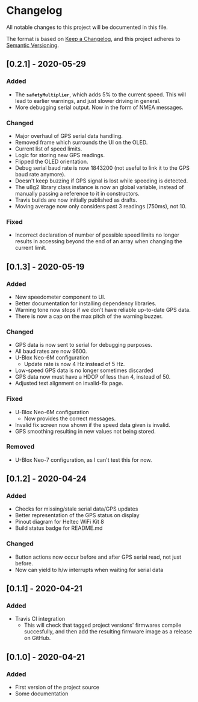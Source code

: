 # Changelog

All notable changes to this project will be documented in this file.

The format is based on
[Keep a Changelog](https://keepachangelog.com/en/1.0.0/),
and this project adheres to
[Semantic Versioning](https://semver.org/spec/v2.0.0.html).

## [0.2.1] - 2020-05-29

### Added

-   The **`safetyMultiplier`**, which adds 5% to the current speed.
    This will lead to earlier warnings, and just slower driving in general.
-   More debugging serial output. Now in the form of NMEA messages.

### Changed

-   Major overhaul of GPS serial data handling.
-   Removed frame which surrounds the UI on the OLED.
-   Current list of speed limits.
-   Logic for storing new GPS readings.
-   Flipped the OLED orientation.
-   Debug serial baud rate is now 1843200
    (not useful to link it to the GPS baud rate anymore).
-   Doesn't keep buzzing if GPS signal is lost while
    speeding is detected.
-   The u8g2 library class instance is now an global variable,
    instead of manually passing a reference to it in constructors.
-   Travis builds are now initially published as drafts.
-   Moving average now only considers past 3 readings (750ms), not 10.

### Fixed

-   Incorrect declaration of number of possible speed limits
    no longer results in accessing beyond the end of an array
    when changing the current limit.

## [0.1.3] - 2020-05-19

### Added

-   New speedometer component to UI.
-   Better documentation for installing dependency libraries.
-   Warning tone now stops if we don't have reliable up-to-date GPS data.
-   There is now a cap on the max pitch of the warning buzzer.

### Changed

-   GPS data is now sent to serial for debugging purposes.
-   All baud rates are now 9600.
-   U-Blox Neo-6M configuration
    -   Update rate is now 4 Hz instead of 5 Hz.
-   Low-speed GPS data is no longer sometimes discarded
-   GPS data now must have a HDOP of less than 4, instead of 50.
-   Adjusted text alignment on invalid-fix page.

### Fixed

-   U-Blox Neo-6M configuration
    -   Now provides the correct messages.
-   Invalid fix screen now shown if the speed data given is invalid.
-   GPS smoothing resulting in new values not being stored.

### Removed

-   U-Blox Neo-7 configuration, as I can't test this for now.

## [0.1.2] - 2020-04-24

### Added

-   Checks for missing/stale serial data/GPS updates
-   Better representation of the GPS status on display
-   Pinout diagram for Heltec WiFi Kit 8
-   Build status badge for README.md

### Changed

-   Button actions now occur before and after GPS serial read,
    not just before.
-   Now can yield to h/w interrupts when waiting for serial data

## [0.1.1] - 2020-04-21

### Added

-   Travis CI integration
    -   This will check that tagged project versions' firmwares compile
        succesfully, and then add the resulting firmware image as a release on
        GitHub.

## [0.1.0] - 2020-04-21

### Added

-   First version of the project source
-   Some documentation
